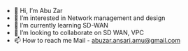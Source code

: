 - 👋 Hi, I’m Abu Zar
- 👀 I’m interested in Network management and design
- 🌱 I’m currently learning SD-WAN
- 💞️ I’m looking to collaborate on SD WAN, VPC
- 📫 How to reach me Mail - abuzar.ansari.amu@gmail.com

<!---
abuzar878/abuzar878 is a ✨ special ✨ repository because its `README.md` (this file) appears on your GitHub profile.
You can click the Preview link to take a look at your changes.
--->
